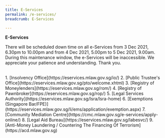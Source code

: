 ```yaml
---
title: E-Services
permalink: /e-services/
breadcrumb: E-Services

---
```


**E-Services**

There will be scheduled down time on all e-Services from 3 Dec 2021, 6.30pm to 10.00pm and from 4 Dec 2021, 5.00pm to 5 Dec 2021, 9.00am. During this maintenance window, the e-Services will be inaccessible. We appreciate your patience and understanding. Thank you.
 
<br>
1. [Insolvency Office](https://eservices.mlaw.gov.sg/io/)
2. [Public Trustee's Office](https://eservices.mlaw.gov.sg/pto/welcome.xhtml)
3. [Registry of Moneylenders](https://eservices.mlaw.gov.sg/rom/)
4. [Registry of Pawnbroker](https://eservices.mlaw.gov.sg/rop/)
5. [Legal Services Authority](https://eservices.mlaw.gov.sg/lsra/lsra-home)
6. [Exemptions (Singapore Bar/FPE)](https://eservices.mlaw.gov.sg/li/ems/application/exemption.aspx) 
7. [Community Mediation Centre](https://cmc.mlaw.gov.sg/e-services/apply-online/)
8. [Legal Aid Bureau](https://eservices.mlaw.gov.sg/labesvc/)
9. [Anti-Money Laundering / Countering The Financing Of Terrorism](https://acd.mlaw.gov.sg)
